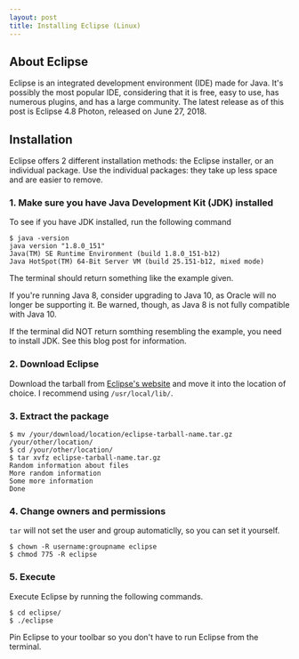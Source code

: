 ```yaml
---
layout: post
title: Installing Eclipse (Linux)
---
```

## About Eclipse

Eclipse is an integrated development environment (IDE) made for Java.  It's possibly the most popular IDE, considering that it is free, easy to use, has numerous plugins, and has a large community.  The latest release as of this post is Eclipse 4.8 Photon, released on June 27, 2018.

## Installation

Eclipse offers 2 different installation methods: the Eclipse installer, or an individual package.  Use the individual packages: they take up less space and are easier to remove.

### 1. Make sure you have Java Development Kit (JDK) installed

To see if you have JDK installed, run the following command

```
$ java -version
java version "1.8.0_151"
Java(TM) SE Runtime Environment (build 1.8.0_151-b12)
Java HotSpot(TM) 64-Bit Server VM (build 25.151-b12, mixed mode)
```

The terminal should return something like the example given.

If you're running Java 8, consider upgrading to Java 10, as Oracle will no longer be supporting it.  Be warned, though, as Java 8 is not fully compatible with Java 10.

If the terminal did NOT return somthing resembling the example, you need to install JDK.  See this blog post for information.

### 2. Download Eclipse

Download the tarball from [Eclipse's website](https://www.eclipse.org/downloads/eclipse-packages/ "Eclipse downloads") and move it into the location of choice.  I recommend using `/usr/local/lib/`.

### 3. Extract the package

```
$ mv /your/download/location/eclipse-tarball-name.tar.gz /your/other/location/
$ cd /your/other/location/
$ tar xvfz eclipse-tarball-name.tar.gz
Random information about files
More random information
Some more information
Done
```

### 4. Change owners and permissions

`tar` will not set the user and group automaticlly, so you can set it yourself.

```
$ chown -R username:groupname eclipse
$ chmod 775 -R eclipse
```

### 5. Execute

Execute Eclipse by running the following commands.

```
$ cd eclipse/
$ ./eclipse
```

Pin Eclipse to your toolbar so you don't have to run Eclipse from the terminal.